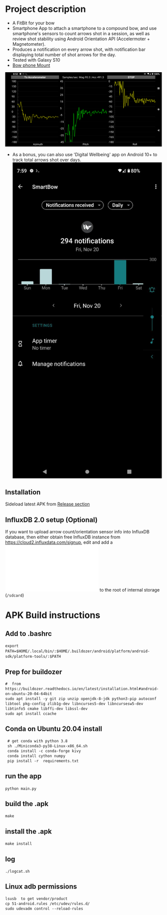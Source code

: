 #  Project description

* A FitBit for your bow
* Smartphone App to attach a smartphone to a compound bow, and use smartphone's sensors to count arrows shot in a session, as well as review shot stability using Android Orientation API (Accelermoter + Magnetometer).
* Produces a notification on every arrow shot, with notification bar displaying total number of shot arrows for the day.
* Tested with Galaxy S10
* [Bow phone Mount](https://www.amazon.ca/Smartphone-Camera-Phone-IPhone-Samsung/dp/B00BVF6V5Q)

![Screenshot](/extra/screenshot1.png?raw=true "Main page")

* As a bonus, you can also use 'Digital Wellbeing' app on Android 10+ to track total arrows shot over days.
![Digital Wellbeing](/extra/wellbeing.png?raw=true "Digital Wellbeing")

## Installation

Sideload latest APK from [Release section](https://github.com/mzakharo/smartbow/releases)

##  InfluxDB 2.0 setup (Optional)

If you want to upload arrow count/orientation sensor info into InfluxDB database, then either obtain free InfluxDB instance from https://cloud2.influxdata.com/signup, edit and add a ![smartbow_config.json](/smartbow_config.json) to the root of internal storage (`/sdcard`)


# APK Build instructions

## Add to .bashrc
```export PATH=$HOME/.local/bin/:$HOME/.buildozer/android/platform/android-sdk/platform-tools/:$PATH```

## Prep for buildozer
```
#  from https://buildozer.readthedocs.io/en/latest/installation.html#android-on-ubuntu-20-04-64bit
sudo apt install -y git zip unzip openjdk-8-jdk python3-pip autoconf libtool pkg-config zlib1g-dev libncurses5-dev libncursesw5-dev libtinfo5 cmake libffi-dev libssl-dev
sudo apt install ccache
```

## Conda on Ubuntu 20.04 install
```
 # get conda with python 3.8
 sh ./Miniconda3-py38-Linux-x86_64.sh
 conda install -c conda-forge kivy
 conda install cython numpy
 pip install -r  requirements.txt
```

## run the app
```python main.py```

## build the .apk
 ```make```
 
## install the .apk
```make install```

## log
```./logcat.sh```

## Linux adb permissions 
```
lsusb  to get vendor/product
cp 51-android.rules /etc/udev/rules.d/
sudo udevadm control --reload-rules
```


